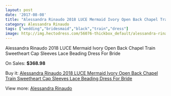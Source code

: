 ```yaml
---
layout: post
date: '2017-08-08'
title: "Alessandra Rinaudo 2018 LUCE Mermaid Ivory Open Back Chapel Train Sweetheart Cap Sleeves Lace Beading Dress For Bride"
category: Alessandra Rinaudo
tags: ["wedding","bridesmaid","black","train","dress"]
image: http://img.hectodress.com/56076-thickbox_default/alessandra-rinaudo-2018-luce-mermaid-ivory-open-back-chapel-train-sweetheart-cap-sleeves-lace-beading-dress-for-bride.jpg
---
```

Alessandra Rinaudo 2018 LUCE Mermaid Ivory Open Back Chapel Train Sweetheart Cap Sleeves Lace Beading Dress For Bride

On Sales: **$368.98**
<a href="https://www.hectodress.com/alessandra-rinaudo/17546-alessandra-rinaudo-2018-luce-mermaid-ivory-open-back-chapel-train-sweetheart-cap-sleeves-lace-beading-dress-for-bride.html"><amp-img layout="responsive" width="600" height="600" src="//img.hectodress.com/56076-thickbox_default/alessandra-rinaudo-2018-luce-mermaid-ivory-open-back-chapel-train-sweetheart-cap-sleeves-lace-beading-dress-for-bride.jpg" alt="Alessandra Rinaudo 2018 LUCE Mermaid Ivory Open Back Chapel Train Sweetheart Cap Sleeves Lace Beading Dress For Bride 0" /></a>
<a href="https://www.hectodress.com/alessandra-rinaudo/17546-alessandra-rinaudo-2018-luce-mermaid-ivory-open-back-chapel-train-sweetheart-cap-sleeves-lace-beading-dress-for-bride.html"><amp-img layout="responsive" width="600" height="600" src="//img.hectodress.com/56082-thickbox_default/alessandra-rinaudo-2018-luce-mermaid-ivory-open-back-chapel-train-sweetheart-cap-sleeves-lace-beading-dress-for-bride.jpg" alt="Alessandra Rinaudo 2018 LUCE Mermaid Ivory Open Back Chapel Train Sweetheart Cap Sleeves Lace Beading Dress For Bride 1" /></a>
<a href="https://www.hectodress.com/alessandra-rinaudo/17546-alessandra-rinaudo-2018-luce-mermaid-ivory-open-back-chapel-train-sweetheart-cap-sleeves-lace-beading-dress-for-bride.html"><amp-img layout="responsive" width="600" height="600" src="//img.hectodress.com/56081-thickbox_default/alessandra-rinaudo-2018-luce-mermaid-ivory-open-back-chapel-train-sweetheart-cap-sleeves-lace-beading-dress-for-bride.jpg" alt="Alessandra Rinaudo 2018 LUCE Mermaid Ivory Open Back Chapel Train Sweetheart Cap Sleeves Lace Beading Dress For Bride 2" /></a>
<a href="https://www.hectodress.com/alessandra-rinaudo/17546-alessandra-rinaudo-2018-luce-mermaid-ivory-open-back-chapel-train-sweetheart-cap-sleeves-lace-beading-dress-for-bride.html"><amp-img layout="responsive" width="600" height="600" src="//img.hectodress.com/56080-thickbox_default/alessandra-rinaudo-2018-luce-mermaid-ivory-open-back-chapel-train-sweetheart-cap-sleeves-lace-beading-dress-for-bride.jpg" alt="Alessandra Rinaudo 2018 LUCE Mermaid Ivory Open Back Chapel Train Sweetheart Cap Sleeves Lace Beading Dress For Bride 3" /></a>
<a href="https://www.hectodress.com/alessandra-rinaudo/17546-alessandra-rinaudo-2018-luce-mermaid-ivory-open-back-chapel-train-sweetheart-cap-sleeves-lace-beading-dress-for-bride.html"><amp-img layout="responsive" width="600" height="600" src="//img.hectodress.com/56079-thickbox_default/alessandra-rinaudo-2018-luce-mermaid-ivory-open-back-chapel-train-sweetheart-cap-sleeves-lace-beading-dress-for-bride.jpg" alt="Alessandra Rinaudo 2018 LUCE Mermaid Ivory Open Back Chapel Train Sweetheart Cap Sleeves Lace Beading Dress For Bride 4" /></a>
<a href="https://www.hectodress.com/alessandra-rinaudo/17546-alessandra-rinaudo-2018-luce-mermaid-ivory-open-back-chapel-train-sweetheart-cap-sleeves-lace-beading-dress-for-bride.html"><amp-img layout="responsive" width="600" height="600" src="//img.hectodress.com/56078-thickbox_default/alessandra-rinaudo-2018-luce-mermaid-ivory-open-back-chapel-train-sweetheart-cap-sleeves-lace-beading-dress-for-bride.jpg" alt="Alessandra Rinaudo 2018 LUCE Mermaid Ivory Open Back Chapel Train Sweetheart Cap Sleeves Lace Beading Dress For Bride 5" /></a>
<a href="https://www.hectodress.com/alessandra-rinaudo/17546-alessandra-rinaudo-2018-luce-mermaid-ivory-open-back-chapel-train-sweetheart-cap-sleeves-lace-beading-dress-for-bride.html"><amp-img layout="responsive" width="600" height="600" src="//img.hectodress.com/56077-thickbox_default/alessandra-rinaudo-2018-luce-mermaid-ivory-open-back-chapel-train-sweetheart-cap-sleeves-lace-beading-dress-for-bride.jpg" alt="Alessandra Rinaudo 2018 LUCE Mermaid Ivory Open Back Chapel Train Sweetheart Cap Sleeves Lace Beading Dress For Bride 6" /></a>

Buy it: [Alessandra Rinaudo 2018 LUCE Mermaid Ivory Open Back Chapel Train Sweetheart Cap Sleeves Lace Beading Dress For Bride](https://www.hectodress.com/alessandra-rinaudo/17546-alessandra-rinaudo-2018-luce-mermaid-ivory-open-back-chapel-train-sweetheart-cap-sleeves-lace-beading-dress-for-bride.html "Alessandra Rinaudo 2018 LUCE Mermaid Ivory Open Back Chapel Train Sweetheart Cap Sleeves Lace Beading Dress For Bride")

View more: [Alessandra Rinaudo](https://www.hectodress.com/9-alessandra-rinaudo "Alessandra Rinaudo")